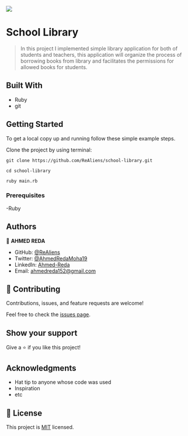 ![](https://img.shields.io/badge/Microverse-blueviolet)

# School Library

> In this project I implemented simple library application for both of students and teachers, this application will organize the process of borrowing books from library and facilitates the permissions for allowed books for students.


## Built With

- Ruby
- git

## Getting Started

To get a local copy up and running follow these simple example steps.

Clone the project by using terminal:

```
git clone https://github.com/ReAliens/school-library.git

cd school-library

ruby main.rb
```

### Prerequisites

-Ruby


## Authors

👤 **AHMED REDA**

- GitHub: [@ReAliens](https://github.com/ReAliens)
- Twitter: [@AhmedRedaMoha19](https://twitter.com/AhmedRedaMoha19)
- LinkedIn: [Ahmed-Reda](https://www.linkedin.com/in/armali/)
- Email: ahmedreda152@gmail.com


## 🤝 Contributing

Contributions, issues, and feature requests are welcome!

Feel free to check the [issues page](https://github.com/ReAliens/school-library/issues).

## Show your support

Give a ⭐️ if you like this project!

## Acknowledgments

- Hat tip to anyone whose code was used
- Inspiration
- etc

## 📝 License

This project is [MIT](./MIT.md) licensed.